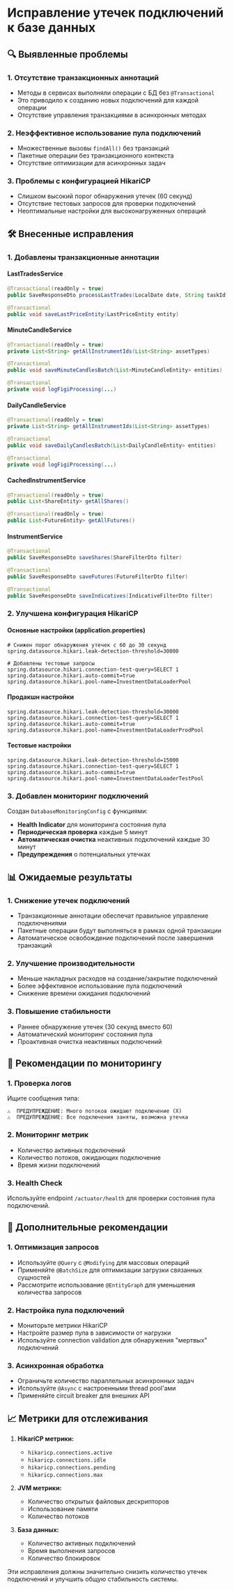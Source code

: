 # Исправление утечек подключений к базе данных

## 🔍 Выявленные проблемы

### 1. **Отсутствие транзакционных аннотаций**
- Методы в сервисах выполняли операции с БД без `@Transactional`
- Это приводило к созданию новых подключений для каждой операции
- Отсутствие управления транзакциями в асинхронных методах

### 2. **Неэффективное использование пула подключений**
- Множественные вызовы `findAll()` без транзакций
- Пакетные операции без транзакционного контекста
- Отсутствие оптимизации для асинхронных задач

### 3. **Проблемы с конфигурацией HikariCP**
- Слишком высокий порог обнаружения утечек (60 секунд)
- Отсутствие тестовых запросов для проверки подключений
- Неоптимальные настройки для высоконагруженных операций

## 🛠️ Внесенные исправления

### 1. **Добавлены транзакционные аннотации**

#### LastTradesService
```java
@Transactional(readOnly = true)
public SaveResponseDto processLastTrades(LocalDate date, String taskId)

@Transactional
public void saveLastPriceEntity(LastPriceEntity entity)
```

#### MinuteCandleService
```java
@Transactional(readOnly = true)
private List<String> getAllInstrumentIds(List<String> assetTypes)

@Transactional
public void saveMinuteCandlesBatch(List<MinuteCandleEntity> entities)

@Transactional
private void logFigiProcessing(...)
```

#### DailyCandleService
```java
@Transactional(readOnly = true)
private List<String> getAllInstrumentIds(List<String> assetTypes)

@Transactional
public void saveDailyCandlesBatch(List<DailyCandleEntity> entities)

@Transactional
private void logFigiProcessing(...)
```

#### CachedInstrumentService
```java
@Transactional(readOnly = true)
public List<ShareEntity> getAllShares()

@Transactional(readOnly = true)
public List<FutureEntity> getAllFutures()
```

#### InstrumentService
```java
@Transactional
public SaveResponseDto saveShares(ShareFilterDto filter)

@Transactional
public SaveResponseDto saveFutures(FutureFilterDto filter)

@Transactional
public SaveResponseDto saveIndicatives(IndicativeFilterDto filter)
```

### 2. **Улучшена конфигурация HikariCP**

#### Основные настройки (application.properties)
```properties
# Снижен порог обнаружения утечек с 60 до 30 секунд
spring.datasource.hikari.leak-detection-threshold=30000

# Добавлены тестовые запросы
spring.datasource.hikari.connection-test-query=SELECT 1
spring.datasource.hikari.auto-commit=true
spring.datasource.hikari.pool-name=InvestmentDataLoaderPool
```

#### Продакшн настройки
```properties
spring.datasource.hikari.leak-detection-threshold=30000
spring.datasource.hikari.connection-test-query=SELECT 1
spring.datasource.hikari.auto-commit=true
spring.datasource.hikari.pool-name=InvestmentDataLoaderProdPool
```

#### Тестовые настройки
```properties
spring.datasource.hikari.leak-detection-threshold=15000
spring.datasource.hikari.connection-test-query=SELECT 1
spring.datasource.hikari.auto-commit=true
spring.datasource.hikari.pool-name=InvestmentDataLoaderTestPool
```

### 3. **Добавлен мониторинг подключений**

Создан `DatabaseMonitoringConfig` с функциями:
- **Health Indicator** для мониторинга состояния пула
- **Периодическая проверка** каждые 5 минут
- **Автоматическая очистка** неактивных подключений каждые 30 минут
- **Предупреждения** о потенциальных утечках

## 📊 Ожидаемые результаты

### 1. **Снижение утечек подключений**
- Транзакционные аннотации обеспечат правильное управление подключениями
- Пакетные операции будут выполняться в рамках одной транзакции
- Автоматическое освобождение подключений после завершения транзакций

### 2. **Улучшение производительности**
- Меньше накладных расходов на создание/закрытие подключений
- Более эффективное использование пула подключений
- Снижение времени ожидания подключений

### 3. **Повышение стабильности**
- Раннее обнаружение утечек (30 секунд вместо 60)
- Автоматический мониторинг состояния пула
- Проактивная очистка неактивных подключений

## 🔧 Рекомендации по мониторингу

### 1. **Проверка логов**
Ищите сообщения типа:
```
⚠️  ПРЕДУПРЕЖДЕНИЕ: Много потоков ожидают подключение (X)
⚠️  ПРЕДУПРЕЖДЕНИЕ: Все подключения заняты, возможна утечка
```

### 2. **Мониторинг метрик**
- Количество активных подключений
- Количество потоков, ожидающих подключение
- Время жизни подключений

### 3. **Health Check**
Используйте endpoint `/actuator/health` для проверки состояния пула подключений.

## 🚀 Дополнительные рекомендации

### 1. **Оптимизация запросов**
- Используйте `@Query` с `@Modifying` для массовых операций
- Применяйте `@BatchSize` для оптимизации загрузки связанных сущностей
- Рассмотрите использование `@EntityGraph` для уменьшения количества запросов

### 2. **Настройка пула подключений**
- Мониторьте метрики HikariCP
- Настройте размер пула в зависимости от нагрузки
- Используйте connection validation для обнаружения "мертвых" подключений

### 3. **Асинхронная обработка**
- Ограничьте количество параллельных асинхронных задач
- Используйте `@Async` с настроенными thread pool'ами
- Применяйте circuit breaker для внешних API

## 📈 Метрики для отслеживания

1. **HikariCP метрики:**
   - `hikaricp.connections.active`
   - `hikaricp.connections.idle`
   - `hikaricp.connections.pending`
   - `hikaricp.connections.max`

2. **JVM метрики:**
   - Количество открытых файловых дескрипторов
   - Использование памяти
   - Количество потоков

3. **База данных:**
   - Количество активных подключений
   - Время выполнения запросов
   - Количество блокировок

Эти исправления должны значительно снизить количество утечек подключений и улучшить общую стабильность системы.
